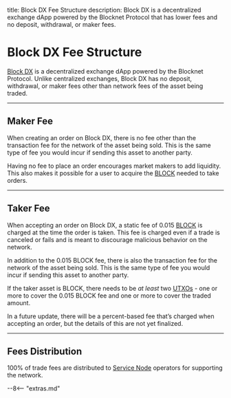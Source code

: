 title: Block DX Fee Structure
description: Block DX is a decentralized exchange dApp powered by the Blocknet Protocol that has lower fees and no deposit, withdrawal, or maker fees.


# Block DX Fee Structure
[Block DX](/blockdx/introduction) is a decentralized exchange dApp powered by the Blocknet Protocol. Unlike centralized exchanges, Block DX has no deposit, withdrawal, or maker fees other than network fees of the asset being traded.

---

## Maker Fee
When creating an order on Block DX, there is no fee other than the transaction fee for the network of the asset being sold. This is the same type of fee you would incur if sending this asset to another party.

Having no fee to place an order encourages market makers to add liquidity. This also makes it possible for a user to acquire the [BLOCK](/blockchain/introduction) needed to take orders.

---

## Taker Fee
When accepting an order on Block DX, a static fee of 0.015 [BLOCK](/blockchain/introduction) is charged at the time the order is taken. This fee is charged even if a trade is canceled or fails and is meant to discourage malicious behavior on the network. 

In addition to the 0.015 BLOCK fee, there is also the transaction fee for the network of the asset being sold. This is the same type of fee you would incur if sending this asset to another party.

If the taker asset is BLOCK, there needs to be *at least* two [UTXOs](/resources/glossary/#utxo) - one or more to cover the 0.015 BLOCK fee and one or more to cover the traded amount. 

In a future update, there will be a percent-based fee that’s charged when accepting an order, but the details of this are not yet finalized.


---

## Fees Distribution
100% of trade fees are distributed to [Service Node](/service-nodes/introduction) operators for supporting the network.













<script type="text/javascript">
// read instructions for related links in ../snippets/extras.md
var relatedLinks = [];
</script>

--8<-- "extras.md"





